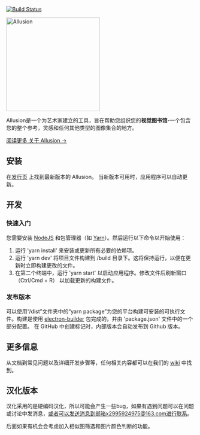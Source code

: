 [![Build Status](https://travis-ci.com/allusion-app/Allusion.svg?token=a7yw4czL1Lye2zty617R&branch=master)](https://travis-ci.com/allusion-app/Allusion)

<img alt="Allusion" src="./resources/images/helpcenter/logo-about-helpcenter-dark.jpg" width="250" />

Allusion是一个为艺术家建立的工具，旨在帮助您组织您的**视觉图书馆**-一个包含您的整个参考，灵感和任何其他类型的图像集合的地方。

[阅读更多 关于 Allusion →](https://allusion-app.github.io/)

## 安装

在[发行页](https://github.com/allusion-app/Allusion/releases) 上找到最新版本的 Allusion。
当新版本可用时，应用程序可以自动更新。

## 开发

### 快速入门


您需要安装 [NodeJS](https://nodejs.org/en/download/) 和包管理器（如 [Yarn](https://yarnpkg.com/lang/en/docs/install/)）。然后运行以下命令以开始使用：

1. 运行 'yarn install' 来安装或更新所有必要的依赖项。
2. 运行 'yarn dev' 将项目文件构建到 /build 目录下。这将保持运行，以便在更新时立即构建更改的文件。
3. 在第二个终端中，运行 'yarn start' 以启动应用程序。修改文件后刷新窗口 （Ctrl/Cmd + R） 以加载更新的构建文件。

### 发布版本

可以使用“/dist”文件夹中的“yarn package”为您的平台构建可安装的可执行文件。构建是使用 [electron-builder](https://www.electron.build/) 包完成的，并由 'package.json' 文件中的一个部分配置。
在 GitHub 中创建标记时，内部版本会自动发布到 Github 版本。

## 更多信息

从文档到常见问题以及详细开发步骤等，任何相关内容都可以在我们的 [wiki](https://github.com/allusion-app/Allusion/wiki) 中找到。

## 汉化版本

汉化采用的是硬编码汉化，所以可能会产生一些bug，如果有遇到问题可以在问题或讨论中发消息，或者可以发送消息到邮箱x2995924975@163.com进行联系。

后面如果有机会会考虑加入相似图筛选和图片颜色判断的功能。